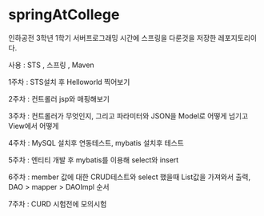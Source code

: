 # springAtCollege


인하공전 3학년 1학기 서버프로그래밍 시간에 스프링을 다룬것을 저장한 레포지토리이다.

사용 : STS , 스프링 , Maven

1주차 : STS설치 후 Helloworld 찍어보기

2주차 : 컨트롤러 jsp와 매핑해보기

3주차 : 컨트롤러가 무엇인지, 그리고 파라미터와 JSON을 Model로 어떻게 넘기고 View에서 어떻게 

4주차 : MySQL 설치후 연동테스트, mybatis 설치후 테스트

5주차 : 엔티티 개발 후 mybatis를 이용해 select와 insert

6주차 : member 값에 대한 CRUD테스트와 select 했을때 List값을 가져와서 출력, DAO > mapper > DAOImpl 순서

7주차 : CURD 시험전에 모의시험
